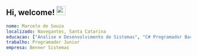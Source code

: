## Hi, welcome! <img src="https://emojis.slackmojis.com/emojis/images/1588315024/8823/hyperkitty.gif?1588315024" width="25px"></a>

```yaml
nome: Marcelo de Souza
localizado: Navegantes, Santa Catarina
educacao: ["Analise e Desenvolvimento de Sistemas", "C# Programador Back End"]
trabalho: Programador Junior
empresa: Benner Sistemas
```
